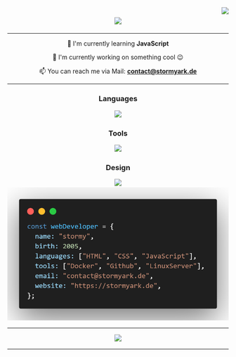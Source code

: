 <img align="right" src="https://visitor-badge.laobi.icu/badge?page_id=stormyark.stormyark" />

<h3 align="center">
    <img src="https://readme-typing-svg.herokuapp.com/?font=Righteous&size=35&center=true&vCenter=true&width=500&height=70&duration=4000&lines=Hi+There!+👋;+I'm+stormy!;" />
</h3>

---

<div align="center">

🌱 I'm currently learning **JavaScript**

🔭 I'm currently working on something cool :wink:

📫 You can reach me via Mail: **contact@stormyark.de**

 </div>

---

<h3 
    align="center"
    style="font-weight: bold">
    Languages
</h3>
<div
    align="center">
    <img src="https://skillicons.dev/icons?i=js,java,cpp">
</div>

<h3
    align="center"
    style="font-weight: bold">
    Tools
</h3>
<div
    align="center">
    <img src="https://skillicons.dev/icons?i=debian,vscode,github,git,docker,discord">
</div>

<h3
    align="center"
    style="font-weight: bold">
    Design
</h3>
<div
    align="center">
    <img src="https://skillicons.dev/icons?i=html,css,figma,tailwind,obsidian,photoshop">
</div>

<div
    align="center">
    <img width="650px" src="./assets/profile.png">
</div>

---

<div
    align="center">
    <a href="https://discord.com/users/527147599942385674" target="_blank">
        <img src="https://lanyard.cnrad.dev/api/527147599942385674">
    </a>
</div>

---
